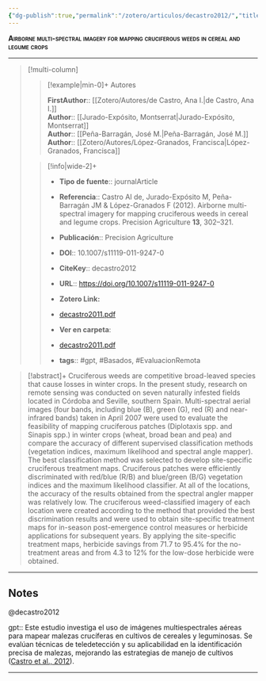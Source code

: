 ```yaml
---
{"dg-publish":true,"permalink":"/zotero/articulos/decastro2012/","title":"Airborne multi-spectral imagery for mapping cruciferous weeds in cereal and legume crops","tags":["#zotero"]}
---
```



<span style="font-variant:small-caps; font-weight: bold;">Airborne multi-spectral imagery for mapping cruciferous weeds in cereal and legume crops</span>

---


> [!multi-column]
>
>> [!example|min-0]+ Autores
>> 
>> **FirstAuthor**:: [[Zotero/Autores/de Castro, Ana I.\|de Castro, Ana I.]]  
>> **Author**:: [[Jurado-Expósito, Montserrat\|Jurado-Expósito, Montserrat]]  
>> **Author**:: [[Peña-Barragán, José M.\|Peña-Barragán, José M.]]  
>> **Author**:: [[Zotero/Autores/López-Granados, Francisca\|López-Granados, Francisca]]  
 >
>
>> [!info|wide-2]+
>>
>> - **Tipo de fuente**:: journalArticle
>> - **Referencia**:: Castro AI de, Jurado-Expósito M, Peña-Barragán JM & López-Granados F (2012). Airborne multi-spectral imagery for mapping cruciferous weeds in cereal and legume crops. Precision Agriculture **13**, 302–321.
>> - **Publicación**:: Precision Agriculture
>> - **DOI**:: 10.1007/s11119-011-9247-0
>> - **CiteKey**:: decastro2012
>> - **URL**:: https://doi.org/10.1007/s11119-011-9247-0
>> - **Zotero Link:** 
>> - [decastro2011.pdf](zotero://select/library/items/IL4TNSN5)
>>
>> - **Ver en carpeta**: 
>> - [decastro2011.pdf](file://J:\OneDrive\Articulos\decastro2011.pdf)
>> - **tags**:: #gpt, #Basados, #EvaluacionRemota



> [!abstract]+ 
>Cruciferous weeds are competitive broad-leaved species that cause losses in winter crops. In the present study, research on remote sensing was conducted on seven naturally infested fields located in Córdoba and Seville, southern Spain. Multi-spectral aerial images (four bands, including blue (B), green (G), red (R) and near-infrared bands) taken in April 2007 were used to evaluate the feasibility of mapping cruciferous patches (Diplotaxis spp. and Sinapis spp.) in winter crops (wheat, broad bean and pea) and compare the accuracy of different supervised classification methods (vegetation indices, maximum likelihood and spectral angle mapper). The best classification method was selected to develop site-specific cruciferous treatment maps. Cruciferous patches were efficiently discriminated with red/blue (R/B) and blue/green (B/G) vegetation indices and the maximum likelihood classifier. At all of the locations, the accuracy of the results obtained from the spectral angler mapper was relatively low. The cruciferous weed-classified imagery of each location were created according to the method that provided the best discrimination results and were used to obtain site-specific treatment maps for in-season post-emergence control measures or herbicide applications for subsequent years. By applying the site-specific treatment maps, herbicide savings from 71.7 to 95.4% for the no-treatment areas and from 4.3 to 12% for the low-dose herbicide were obtained.


--- 

## Notes

@decastro2012

gpt:: Este estudio investiga el uso de imágenes multiespectrales aéreas para mapear malezas crucíferas en cultivos de cereales y leguminosas. Se evalúan técnicas de teledetección y su aplicabilidad en la identificación precisa de malezas, mejorando las estrategias de manejo de cultivos ([Castro et al., 2012](zotero://select/library/items/AS3DAS3Y)).






---







